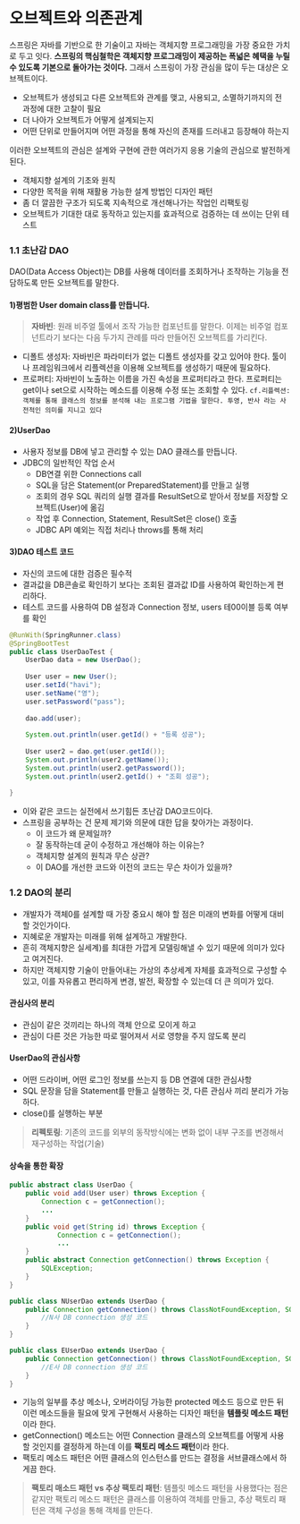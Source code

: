 # 오브젝트와 의존관계
스프링은 자바를 기반으로 한 기술이고 자바는 객체지향 프로그래밍을 가장 중요한 가치로 두고 잇다. **스프링의 핵심철학은 객체지향 프로그래밍이 제공하는 폭넓은 혜택을 누릴 수 있도록 기본으로 돌아가는 것이다.** 그래서 스프링이 가장 관심을 많이 두는 대상은 오브젝트이다.
- 오브젝트가 생성되고 다른 오브젝트와 관계를 맺고, 사용되고, 소멸하기까지의 전 과정에 대한 고찰이 필요
- 더 나아가 오브젝트가 어떻게 설계되는지
- 어떤 단위로 만들어지며 어떤 과정을 통해 자신의 존재를 드러내고 등장해야 하는지

이러한 오브젝트의 관심은 설계와 구현에 관한 여러가지 응용 기술의 관심으로 발전하게 된다.
- 객체지향 설계의 기초와 원칙
- 다양한 목적을 위해 재활용 가능한 설계 방법인 디자인 패턴
- 좀 더 깔끔한 구조가 되도록 지속적으로 개선해나가는 작업인 리팩토링
- 오브젝트가 기대한 대로 동작하고 있는지를 효과적으로 검증하는 데 쓰이는 단위 테스트

### 1.1 초난감 DAO
DAO(Data Access Object)는 DB를 사용해 데이터를 조회하거나 조작하는 기능을 전담하도록 만든 오브젝트를 말한다.
#### 1)평범한 User domain class를 만듭니다. 

> **자바빈**: 원래 비주얼 툴에서 조작 가능한 컴포넌트를 말한다. 이제는 비주얼 컴포넌트라기 보다는 다음 두가지 관례를 따라 만들어진 오브젝트를 가리킨다.
- 디폴트 생성자: 자바빈은 파라미터가 없는 디폴트 생성자를 갖고 있어야 한다. 툴이나 프레임워크에서 리플렉션을 이용해 오브젝트를 생성하기 때문에 필요하다.
- 프로퍼티: 자바빈이 노출하는 이름을 가진 속성을 프로퍼티라고 한다. 프로퍼티는 get이나 set으로 시작하는 메소드를 이용해 수정 또는 조회할 수 있다.
`cf.리플렉션: 객체를 통해 클래스의 정보를 분석해 내는 프로그램 기법을 말한다. 투영, 반사 라는 사전적인 의미를 지니고 있다`

#### 2)UserDao
 - 사용자 정보를 DB에 넣고 관리할 수 있는 DAO 클래스를 만듭니다.
 - JDBC의 일반적인 작업 순서
    - DB연결 위한 Connections call
    - SQL을 담은 Statement(or PreparedStatement)를 만들고 실행
    - 조회의 경우 SQL 쿼리의 실행 결과를 ResultSet으로 받아서 정보를 저장할 오브젝트(User)에 옮김
    - 작업 후 Connection, Statement, ResultSet은 close() 호출
    - JDBC API 예외는 직접 처리나 throws를 통해 처리
    
#### 3)DAO 테스트 코드
- 자신의 코드에 대한 검증은 필수적
- 결과값을 DB콘솔로 확인하기 보다는 조회된 결과값 ID를 사용하여 확인하는게 편리하다.
- 테스트 코드를 사용하여 DB 설정과 Connection 정보, users 테00이블 등록 여부를 확인
```java
@RunWith(SpringRunner.class)
@SpringBootTest
public class UserDaoTest {
    UserDao data = new UserDao();
    
    User user = new User();
    user.setId("havi");
    user.setName("영");
    user.setPassword("pass");
    
    dao.add(user);
    
    System.out.println(user.getId() + "등록 성공");
    
    User user2 = dao.get(user.getId());
    System.out.println(user2.getName());
    System.out.println(user2.getPassword());
    System.out.println(user2.getId() + "조회 성공");
    
}
```
- 이와 같은 코드는 실전에서 쓰기힘든 초난감 DAO코드이다.
- 스프링을 공부하는 건 문제 제기와 의문에 대한 답을 찾아가는 과정이다.
	- 이 코드가 왜 문제일까?
	- 잘 동작하는데 굳이 수정하고 개선해야 하는 이유는?
	- 객체지향 설계의 원칙과 무슨 상관?
	- 이 DAO를 개선한 코드와 이전의 코드는 무슨 차이가 있을까?

### 1.2 DAO의 분리
- 개발자가 객체0를 설계할 때 가장 중요시 해야 할 점은 미래의 변화를 어떻게 대비할 것인가이다.
- 지혜로운 개발자는 미래를 위해 설계하고 개발한다.
- 흔히 객체지향은 실세계)를 최대한 가깝게 모델링해낼 수 있기 때문에 의미가 있다고 여겨진다.
- 하지만 객체지향 기술이 만들어내는 가상의 추상세계 자체를 효과적으로 구성할 수 있고, 이를 자유롭고 편리하게 변경, 발전, 확장할 수 있는데 더 큰 의미가 있다.

#### 관심사의 분리
- 관심이 같은 것끼리는 하나의 객체 안으로 모이게 하고
- 관심이 다른 것은 가능한 따로 떨어져서 서로 영향을 주지 않도록 분리

#### UserDao의 관심사항
- 어떤 드라이버, 어떤 로그인 정보를 쓰는지 등 DB 연결에 대한 관심사항
- SQL 문장을 담을 Statement를 만들고 실행하는 것, 다른 관심사 끼리 분리가 가능하다.
- close()를 실행하는 부분

>**리펙토링**: 기존의 코드를 외부의 동작방식에는 변화 없이 내부 구조를 변경해서 재구성하는 작업(기술)

#### 상속을 통한 확장
```java
public abstract class UserDao {
 	public void add(User user) throws Exception {
 	    Connection c = getConnection();
 	    ...
 	}   
 	public void get(String id) throws Exception {
     	    Connection c = getConnection();
     	    ...
    }
    public abstract Connection getConnection() throws Exception {
 	    SQLException;
    }
}

public class NUserDao extends UserDao {
    public Connection getConnection() throws ClassNotFoundException, SQLException {
        //N사 DB connection 생성 코드
    }
}

public class EUserDao extends UserDao {
    public Connection getConnection() throws ClassNotFoundException, SQLException {
        //E사 DB connection 생성 코드
    }
}
```
- 기능의 일부를 추상 메소나, 오버라이딩 가능한 protected 메소드 등으로 만든 뒤 이런 메소드들을 필요에 맞게 구현해서 사용하는 디자인 패턴을 **템플릿 메소드 패턴**이라 한다.
- getConnection() 메소드는 어떤 Connection 클래스의 오브젝트를 어떻게 사용할 것인지를 결정하게 하는데 이를 **팩토리 메소드 패턴**이라 한다.
- 팩토리 메소드 패턴은 어떤 클래스의 인스턴스를 만드는 결정을 서브클래스에서 하게끔 한다.
>**팩토리 매소드 패턴 vs 추상 팩토리 패턴**: 템플릿 메소드 패턴을 사용했다는 점은 같지만 팩토리 메소드 패턴은 클래스를 이용하여 객체를 만들고, 추상 팩토리 패턴은 객체 구성을 통해 객체를 만든다. 
